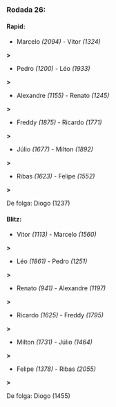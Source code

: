 ### Rodada 26:

#### Rapid:

* Marcelo *(2094)*     -     Vitor *(1324)*

 **>** 
* Pedro *(1200)*     -     Léo *(1933)*

 **>** 
* Alexandre *(1155)*     -     Renato *(1245)*

 **>** 
* Freddy *(1875)*     -     Ricardo *(1771)*

 **>** 
* Júlio *(1677)*     -     Milton *(1892)*

 **>** 
* Ribas *(1623)*     -     Felipe *(1552)*

 **>** 

De folga: Diogo (1237)

#### Blitz:

* Vitor *(1113)*     -     Marcelo *(1560)*

 **>** 
* Léo *(1861)*     -     Pedro *(1251)*

 **>** 
* Renato *(941)*     -     Alexandre *(1197)*

 **>** 
* Ricardo *(1625)*     -     Freddy *(1795)*

 **>** 
* Milton *(1731)*     -     Júlio *(1464)*

 **>** 
* Felipe *(1378)*     -     Ribas *(2055)*

 **>** 

De folga: Diogo (1455)

